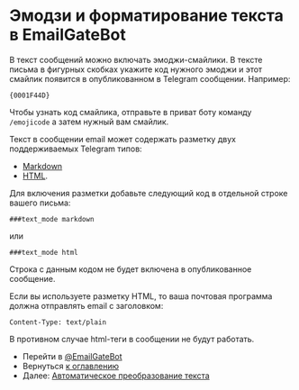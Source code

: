 # Эмодзи и форматирование текста в EmailGateBot

В текст сообщений можно включать эмоджи-смайлики.
В тексте письма в фигурных скобках укажите код нужного эмоджи и этот смайлик появится в опубликованном в Telegram сообщении.
Например:

```
{0001F44D}
```

Чтобы узнать код смайлика, отправьте в приват боту команду `/emojicode` а затем нужный вам смайлик.

Текст в сообщении email может содержать разметку двух поддерживаемых Telegram типов:

- [Markdown](https://core.telegram.org/bots/api#markdown-style)
- [HTML](https://core.telegram.org/bots/api#html-style).

Для включения разметки добавьте следующий код в отдельной строке вашего письма:

```
###text_mode markdown
```

или

```
###text_mode html
```

Строка с данным кодом не будет включена в опубликованное сообщение.

Если вы используете разметку HTML, то ваша почтовая программа должна отправлять email с заголовком:

```
Content-Type: text/plain
```

В противном случае html-теги в сообщении не будут работать.

- Перейти в [@EmailGateBot](http://t.me/EmailGateBot?start=utm_KDaxQG000_github-ru-formatting)
- Вернуться [к оглавлению](guide.md)
- Далее: [Автоматическое преобразование текста](text_conversion.md)
